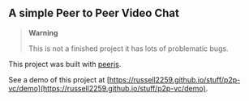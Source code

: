 ## A simple Peer to Peer Video Chat

> **Warning**
> 
> This is not a finished project it has lots of problematic bugs.

This project was built with [peerjs](https://peerjs.com/).

See a demo of this project at [https://russell2259.github.io/stuff/p2p-vc/demo](https://russell2259.github.io/stuff/p2p-vc/demo).
